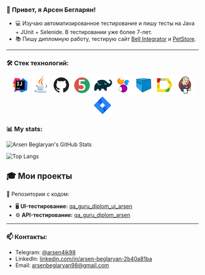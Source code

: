 ### 👋 Привет, я Арсен Бегларян!

- 💻 Изучаю автоматизированное тестирование и пишу тесты на Java + JUnit + Selenide. В тестировании уже более 7-лет.
- 📚 Пишу дипломную работу, тестирую сайт [Bell Integrator](https://bellintegrator.ru/) и [PetStore](https://petstore.swagger.io/).

____
### 🛠️ Стек технологий:
<p align="center">  
<a href="https://www.jetbrains.com/idea/"><img src="images/logo/Intelij_IDEA.svg" width="50" height="50"  alt="IDEA"/></a>  
<a href="https://www.java.com/"><img src="images/logo/Java.svg" width="50" height="50"  alt="Java"/></a>  
<a href="https://github.com/"><img src="images/logo/Github.svg" width="50" height="50"  alt="Github"/></a>  
<a href="https://junit.org/junit5/"><img src="images/logo/JUnit5.svg" width="50" height="50"  alt="JUnit 5"/></a>  
<a href="https://gradle.org/"><img src="images/logo/Gradle.svg" width="50" height="50"  alt="Gradle"/></a>  
<a href="https://selenide.org/"><img src="images/logo/Selenide.svg" width="50" height="50"  alt="Selenide"/></a>  
<a href="https://aerokube.com/selenoid/"><img src="images/logo/Selenoid.svg" width="50" height="50"  alt="Selenoid"/></a>  
<a href="ht[images](images)tps://github.com/allure-framework/allure2"><img src="images/logo/Allure.svg" width="50" height="50"  alt="Allure"/></a>
<a href="https://www.jenkins.io/"><img src="images/logo/Jenkins.svg" width="50" height="50"  alt="Jenkins"/></a>  
<a href="https://www.atlassian.com/ru/software/jira/"><img src="images/logo/Jira.svg" width="50" height="50"  alt="Jira"/></a>  
</p>

### 📊 My stats:

![Arsen Beglaryan's GitHub Stats](https://github-readme-stats.vercel.app/api?username=arsen4ik98&show_icons=true&theme=radical)

![Top Langs](https://github-readme-stats.vercel.app/api/top-langs/?username=arsen4ik98&layout=compact&theme=radical)

## 🎓 Мои проекты

📌 Репозитории с кодом:
- 🖥 **UI-тестирование:** [qa_guru_diplom_ui_arsen](https://github.com/arsen4ik98/qa_guru_diplom_ui_arsen)
- ⚙ **API-тестирование:** [qa_guru_diplom_arsen](https://github.com/arsen4ik98/qa_guru_diplom_arsen)

---


### 📫 Контакты:
- Telegram: [@arsen4ik98](https://t.me/arsen4ik98)
- LinkedIn: [linkedin.com/in/arsen-beglaryan-2b40a81ba](https://www.linkedin.com/in/arsen-beglaryan-2b40a81ba/)
- Email: arsenbeglaryan98@gmail.com
